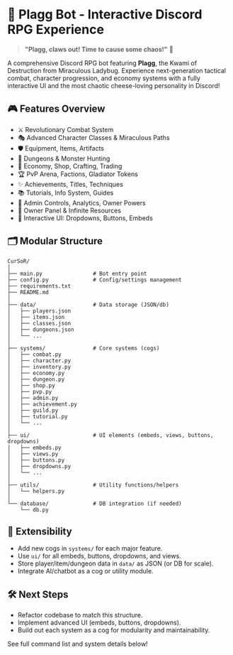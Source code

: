 # 🧀 Plagg Bot - Interactive Discord RPG Experience

> **"Plagg, claws out! Time to cause some chaos!"** 🐾

A comprehensive Discord RPG bot featuring **Plagg**, the Kwami of Destruction from Miraculous Ladybug. Experience next-generation tactical combat, character progression, and economy systems with a fully interactive UI and the most chaotic cheese-loving personality in Discord!

## 🎮 Features Overview

- ⚔️ Revolutionary Combat System
- 🎭 Advanced Character Classes & Miraculous Paths
- 🛡️ Equipment, Items, Artifacts
- 🏰 Dungeons & Monster Hunting
- 🛒 Economy, Shop, Crafting, Trading
- 🏆 PvP Arena, Factions, Gladiator Tokens
- ✨ Achievements, Titles, Techniques
- 📚 Tutorials, Info System, Guides
- 🔧 Admin Controls, Analytics, Owner Powers
- 👑 Owner Panel & Infinite Resources
- 📱 Interactive UI: Dropdowns, Buttons, Embeds

## 🗂️ Modular Structure

```
CurSoR/
│
├── main.py                # Bot entry point
├── config.py              # Config/settings management
├── requirements.txt
├── README.md
│
├── data/                  # Data storage (JSON/db)
│   ├── players.json
│   ├── items.json
│   ├── classes.json
│   ├── dungeons.json
│   └── ...
│
├── systems/               # Core systems (cogs)
│   ├── combat.py
│   ├── character.py
│   ├── inventory.py
│   ├── economy.py
│   ├── dungeon.py
│   ├── shop.py
│   ├── pvp.py
│   ├── admin.py
│   ├── achievement.py
│   ├── guild.py
│   ├── tutorial.py
│   └── ...
│
├── ui/                    # UI elements (embeds, views, buttons, dropdowns)
│   ├── embeds.py
│   ├── views.py
│   ├── buttons.py
│   ├── dropdowns.py
│   └── ...
│
├── utils/                 # Utility functions/helpers
│   └── helpers.py
│
└── database/              # DB integration (if needed)
    └── db.py
```

## 🚀 Extensibility
- Add new cogs in `systems/` for each major feature.
- Use `ui/` for all embeds, buttons, dropdowns, and views.
- Store player/item/dungeon data in `data/` as JSON (or DB for scale).
- Integrate AI/chatbot as a cog or utility module.

## 🛠️ Next Steps
- Refactor codebase to match this structure.
- Implement advanced UI (embeds, buttons, dropdowns).
- Build out each system as a cog for modularity and maintainability.

See full command list and system details below! 